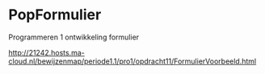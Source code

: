# PopFormulier
Programmeren 1 ontwikkeling formulier

http://21242.hosts.ma-cloud.nl/bewijzenmap/periode1.1/pro1/opdracht11/FormulierVoorbeeld.html
